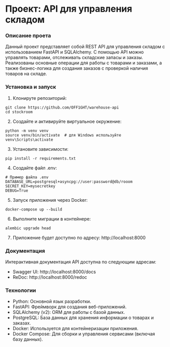 #  Проект: API для управления складом

### Описание проета
Данный проект представляет собой REST API для управления складом с использованием FastAPI и SQLAlchemy. С помощью API можно управлять товарами, отслеживать складские запасы и заказы. Реализованы основные операции для работы с товарами и заказами, а также бизнес-логика для создания заказов с проверкой наличия товаров на складе.

### Установка и запуск
1. Клонируте репозиторий:
```
git clone https://github.com/OFF1GHT/warehouse-api
cd stockroom
```

2. Создайте и активируйте виртуальное окружение:
```
python -m venv venv
source venv/bin/activate  # для Windows используйте venv\Scripts\activate
```

3. Установите зависимости:
```
pip install -r requirements.txt
```

4. Создайте файл .env:
```
# Пример файла .env
DATABASE_URL=postgresql+asyncpg://user:password@db/rooom
SECRET_KEY=mysecretkey
DEBUG=True
```

5. Запуск приложения через Docker:
```
docker-compose up --build
```

6. Выполните миграции в контейнере:
```
alembic upgrade head
```

7. Приложение будет доступно по адресу: http://localhost:8000

### Документация 
Интерактивная документация API доступна по следующим адресам:

- Swagger UI: http://localhost:8000/docs
- ReDoc: http://localhost:8000/redoc

### Технологии
- Python: Основной язык разработки.
- FastAPI: Фреймворк для создания веб-приложений.
- SQLAlchemy (v2): ORM для работы с базой данных.
- PostgreSQL: База данных для хранения информации о товарах и заказах.
- Docker: Используется для контейнеризации приложения.
- Docker Compose: Для сборки и управления сервисами (включая базу данных).